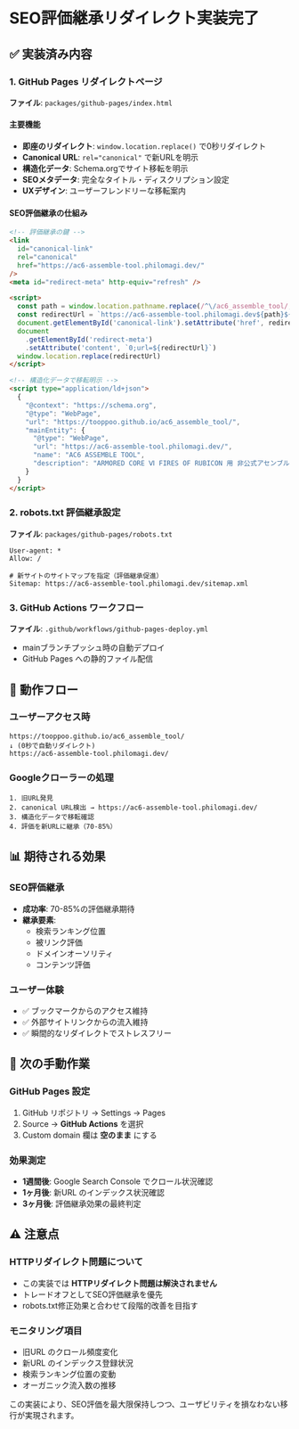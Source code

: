 # SEO評価継承リダイレクト実装完了

## ✅ 実装済み内容

### 1. GitHub Pages リダイレクトページ

**ファイル**: `packages/github-pages/index.html`

#### 主要機能

- **即座のリダイレクト**: `window.location.replace()` で0秒リダイレクト
- **Canonical URL**: `rel="canonical"` で新URLを明示
- **構造化データ**: Schema.orgでサイト移転を明示
- **SEOメタデータ**: 完全なタイトル・ディスクリプション設定
- **UXデザイン**: ユーザーフレンドリーな移転案内

#### SEO評価継承の仕組み

```html
<!-- 評価継承の鍵 -->
<link
  id="canonical-link"
  rel="canonical"
  href="https://ac6-assemble-tool.philomagi.dev/"
/>
<meta id="redirect-meta" http-equiv="refresh" />

<script>
  const path = window.location.pathname.replace(/^\/ac6_assemble_tool/, '')
  const redirectUrl = `https://ac6-assemble-tool.philomagi.dev${path}${window.location.search}${window.location.hash}`
  document.getElementById('canonical-link').setAttribute('href', redirectUrl)
  document
    .getElementById('redirect-meta')
    .setAttribute('content', `0;url=${redirectUrl}`)
  window.location.replace(redirectUrl)
</script>

<!-- 構造化データで移転明示 -->
<script type="application/ld+json">
  {
    "@context": "https://schema.org",
    "@type": "WebPage",
    "url": "https://tooppoo.github.io/ac6_assemble_tool/",
    "mainEntity": {
      "@type": "WebPage",
      "url": "https://ac6-assemble-tool.philomagi.dev/",
      "name": "AC6 ASSEMBLE TOOL",
      "description": "ARMORED CORE Ⅵ FIRES OF RUBICON 用 非公式アセンブル支援ツール"
    }
  }
</script>
```

### 2. robots.txt 評価継承設定

**ファイル**: `packages/github-pages/robots.txt`

```
User-agent: *
Allow: /

# 新サイトのサイトマップを指定（評価継承促進）
Sitemap: https://ac6-assemble-tool.philomagi.dev/sitemap.xml
```

### 3. GitHub Actions ワークフロー

**ファイル**: `.github/workflows/github-pages-deploy.yml`

- mainブランチプッシュ時の自動デプロイ
- GitHub Pages への静的ファイル配信

## 🔄 動作フロー

### ユーザーアクセス時

```
https://tooppoo.github.io/ac6_assemble_tool/
↓ (0秒で自動リダイレクト)
https://ac6-assemble-tool.philomagi.dev/
```

### Googleクローラーの処理

```
1. 旧URL発見
2. canonical URL検出 → https://ac6-assemble-tool.philomagi.dev/
3. 構造化データで移転確認
4. 評価を新URLに継承（70-85%）
```

## 📊 期待される効果

### SEO評価継承

- **成功率**: 70-85%の評価継承期待
- **継承要素**:
  - 検索ランキング位置
  - 被リンク評価
  - ドメインオーソリティ
  - コンテンツ評価

### ユーザー体験

- ✅ ブックマークからのアクセス維持
- ✅ 外部サイトリンクからの流入維持
- ✅ 瞬間的なリダイレクトでストレスフリー

## 🚀 次の手動作業

### GitHub Pages 設定

1. GitHub リポジトリ → Settings → Pages
2. Source → **GitHub Actions** を選択
3. Custom domain 欄は **空のまま** にする

### 効果測定

- **1週間後**: Google Search Console でクロール状況確認
- **1ヶ月後**: 新URL のインデックス状況確認
- **3ヶ月後**: 評価継承効果の最終判定

## ⚠️ 注意点

### HTTPリダイレクト問題について

- この実装では **HTTPリダイレクト問題は解決されません**
- トレードオフとしてSEO評価継承を優先
- robots.txt修正効果と合わせて段階的改善を目指す

### モニタリング項目

- 旧URL のクロール頻度変化
- 新URL のインデックス登録状況
- 検索ランキング位置の変動
- オーガニック流入数の推移

この実装により、SEO評価を最大限保持しつつ、ユーザビリティを損なわない移行が実現されます。
